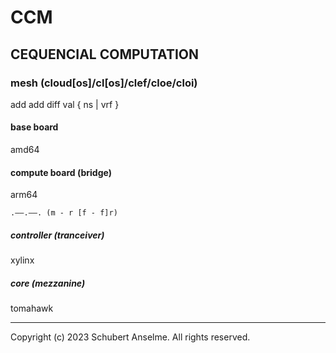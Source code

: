 # CCM

## CEQUENCIAL COMPUTATION

### mesh (cloud[os]/cl[os]/clef/cloe/cloi)

add add diff val { ns | vrf }

#### base board

amd64

#### compute board (bridge)

arm64

```
.——.——. (m - r [f - f]r)
```

##### controller (tranceiver)

xylinx

##### core (mezzanine)

tomahawk

---

Copyright (c) 2023 Schubert Anselme. All rights reserved.
